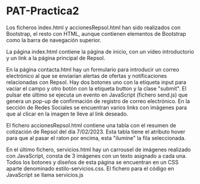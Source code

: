 # PAT-Practica2

Los ficheros index.html y accionesRepsol.html han sido realizados con Bootstrap, el resto con HTML, aunque contienen elementos de Bootstrap como la barra de navegación superior.

La página index.html contiene la página de inicio, con un video introductorio y un link a la página principal de Repsol.

En la página contacta.html hay un formulario para introducir un correo electrónico al que se enviarían alertas de ofertas y notificaciones relacionadas con Repsol. Hay dos botones uno con la etiqueta input para vaciar el campo y otro botón con la etiqueta button y la clase "submit". El pulsar ete último se ejecuta un evento en JavaScript (fichero send.js) que genera un pop-up de confirmación de registro de correo electrónico.
En la sección de Redes Sociales se encuentran varios links con imágenes para que al clicar en la imagen te lleve al link deseado.

El fichero accionesRepsol.html contiene una tabla con el resumen de cotización de Repsol del día 7/02/2023. Esta tabla tiene el atributo hover para que al pasar el raton por encima, esta "ilumine" la fila seleccionada.

En el último fichero, servicios.html hay un carrousel de imágenes realizado con JavaScript, consta de 3 imágenes con un texto asignado a cada una. Todos los botones y diseños de esta página se encuentran en un CSS aparte denominado estilo-servicios.css. El fichero para el código en JavaScript se llama servicios.js
